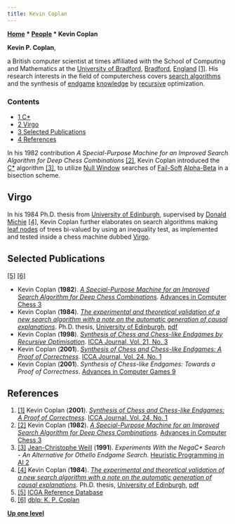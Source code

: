 ```yaml
---
title: Kevin Coplan
---
```

**[Home](Home "Home") \* [People](People "People") \* Kevin Coplan**


**Kevin P. Coplan**,  

a British computer scientist at times affiliated with the School of Computing and Mathematics at the [University of Bradford](https://en.wikipedia.org/wiki/University_of_Bradford), [Bradford](https://en.wikipedia.org/wiki/City_of_Bradford), [England](https://en.wikipedia.org/wiki/England) <a id="cite-note-1" href="#cite-ref-1">[1]</a>.
His research interests in the field of computerchess covers [search algorithms](Search "Search") and the synthesis of [endgame](Endgame "Endgame") [knowledge](Knowledge "Knowledge") by [recursive](Recursion "Recursion") optimization. 



### Contents


* [1 C\*](#c.2a)
* [2 Virgo](#virgo)
* [3 Selected Publications](#selected-publications)
* [4 References](#references)






In his 1982 contribution *A Special-Purpose Machine for an Improved Search Algorithm for Deep Chess Combinations* <a id="cite-note-2" href="#cite-ref-2">[2]</a>, Kevin Coplan introduced the [C\*](NegaC* "NegaC*") algorithm <a id="cite-note-3" href="#cite-ref-3">[3]</a>, to utilize [Null Window](Null_Window "Null Window") searches of [Fail-Soft](Fail-Soft "Fail-Soft") [Alpha-Beta](Alpha-Beta "Alpha-Beta") in a bisection scheme.



## Virgo


In his 1984 Ph.D. thesis from [University of Edinburgh](University_of_Edinburgh "University of Edinburgh"), supervised by [Donald Michie](Donald_Michie "Donald Michie") <a id="cite-note-4" href="#cite-ref-4">[4]</a>, Kevin Coplan further elaborates on search algorithms making [leaf nodes](Leaf_Node "Leaf Node") of trees bi-valued by using an inequality test, as implemented and tested inside a chess machine dubbed [Virgo](index.php?title=Virgo&action=edit&redlink=1 "Virgo (page does not exist)"). 



## Selected Publications


<a id="cite-note-5" href="#cite-ref-5">[5]</a> <a id="cite-note-6" href="#cite-ref-6">[6]</a>



* Kevin Coplan (**1982**). *[A Special-Purpose Machine for an Improved Search Algorithm for Deep Chess Combinations](https://www.sciencedirect.com/science/article/pii/B9780080268989500061)*. [Advances in Computer Chess 3](Advances_in_Computer_Chess_3 "Advances in Computer Chess 3")
* Kevin Coplan (**1984**). *[The experimental and theoretical validation of a new search algorithm with a note on the automatic generation of causal explanations](https://www.era.lib.ed.ac.uk/handle/1842/6645)*. Ph.D. thesis, [University of Edinburgh](University_of_Edinburgh "University of Edinburgh"), [pdf](https://www.era.lib.ed.ac.uk/bitstream/handle/1842/6645/Coplan1984.pdf)
* Kevin Coplan (**1998**). *[Synthesis of Chess and Chess-like Endgames by Recursive Optimisation](https://content.iospress.com/articles/icga-journal/icg21304)*. [ICCA Journal, Vol. 21, No. 3](ICGA_Journal#21_3 "ICGA Journal")
* Kevin Coplan (**2001**). *[Synthesis of Chess and Chess-like Endgames: A Proof of Correctness](https://content.iospress.com/articles/icga-journal/icg24103)*. [ICCA Journal, Vol. 24, No. 1](ICGA_Journal#24_1 "ICGA Journal")
* Kevin Coplan (**2001**). *Synthesis of Chess-like Endgames: Towards a Proof of Correctness*. [Advances in Computer Games 9](Advances_in_Computer_Games_9 "Advances in Computer Games 9")


## References


1. <a id="cite-ref-1" href="#cite-note-1">[1]</a> Kevin Coplan (**2001**). *[Synthesis of Chess and Chess-like Endgames: A Proof of Correctness](http://ilk.uvt.nl/icga/journal/contents/content24-1.htm#SYNTHESIS%20OF%20CHESS)*. [ICCA Journal, Vol. 24, No. 1](ICGA_Journal#24_1 "ICGA Journal")
2. <a id="cite-ref-2" href="#cite-note-2">[2]</a> Kevin Coplan (**1982**). *[A Special-Purpose Machine for an Improved Search Algorithm for Deep Chess Combinations](https://www.sciencedirect.com/science/article/pii/B9780080268989500061)*. [Advances in Computer Chess 3](Advances_in_Computer_Chess_3 "Advances in Computer Chess 3")
3. <a id="cite-ref-3" href="#cite-note-3">[3]</a> [Jean-Christophe Weill](Jean-Christophe_Weill "Jean-Christophe Weill") (**1991**). *Experiments With the NegaC\* Search - An Alternative for Othello Endgame Search.* [Heuristic Programming in AI 2](2nd_Computer_Olympiad#Workshop "2nd Computer Olympiad")
4. <a id="cite-ref-4" href="#cite-note-4">[4]</a> Kevin Coplan (**1984**). *[The experimental and theoretical validation of a new search algorithm with a note on the automatic generation of causal explanations](https://www.era.lib.ed.ac.uk/handle/1842/6645)*. Ph.D. thesis, [University of Edinburgh](University_of_Edinburgh "University of Edinburgh"), [pdf](https://www.era.lib.ed.ac.uk/bitstream/handle/1842/6645/Coplan1984.pdf)
5. <a id="cite-ref-5" href="#cite-note-5">[5]</a> [ICGA Reference Database](ICGA_Journal#RefDB "ICGA Journal")
6. <a id="cite-ref-6" href="#cite-note-6">[6]</a> [dblp: K. P. Coplan](https://dblp.org/pers/hd/c/Coplan:K=_P=)

**[Up one level](People "People")**







 
